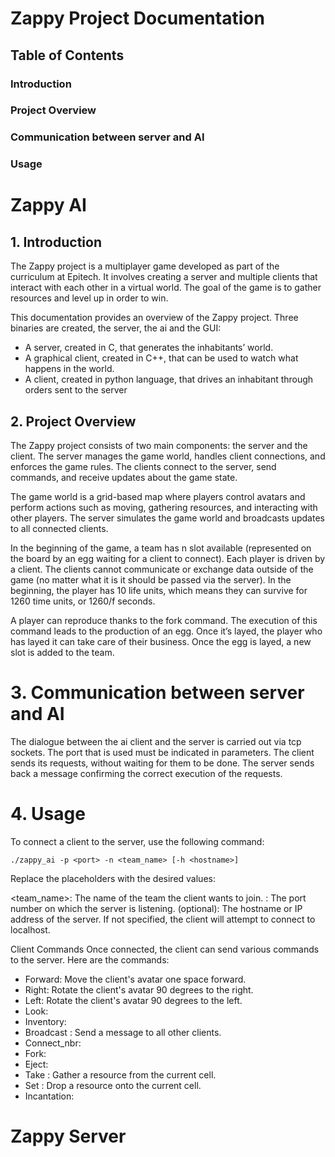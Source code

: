 # Zappy Project Documentation


## Table of Contents
### Introduction
### Project Overview
### Communication between server and AI
### Usage


# Zappy AI

## 1. Introduction
The Zappy project is a multiplayer game developed as part of the curriculum at Epitech. It involves creating a server and multiple clients that interact with each other in a virtual world. The goal of the game is to gather resources and level up in order to win.

This documentation provides an overview of the Zappy project. Three binaries are created, the server, the ai and the GUI:

* A server, created in C, that generates the inhabitants’ world.
* A graphical client, created in C++, that can be used to watch what happens in the world.
* A client, created in python language, that drives an inhabitant through orders sent to the server

## 2. Project Overview

The Zappy project consists of two main components: the server and the client. The server manages the game world, handles client connections, and enforces the game rules. The clients connect to the server, send commands, and receive updates about the game state.

The game world is a grid-based map where players control avatars and perform actions such as moving, gathering resources, and interacting with other players. The server simulates the game world and broadcasts updates to all connected clients.


In the beginning of the game, a team has n slot available (represented on the board by an egg waiting for a client to connect). Each player is driven by a client. The clients cannot communicate or  exchange data outside of the game (no matter what it is it should be
passed via the server). In the beginning, the player has 10 life units, which means they can survive for 1260 time units, or 1260/f seconds.


A player can reproduce thanks to the fork command. The execution of this command leads to the production of an egg. Once it’s layed, the player who has layed it can take care of their business. Once the egg is layed, a new slot is added to the team.


# 3. Communication between server and AI

The dialogue between the ai client and the server is carried out via tcp sockets.
The port that is used must be indicated in parameters.
The client sends its requests, without waiting for them to be done.
The server sends back a message confirming the correct execution of the requests.


# 4. Usage

To connect a client to the server, use the following command:

```./zappy_ai -p <port> -n <team_name> [-h <hostname>]```

Replace the placeholders with the desired values:

<team_name>: The name of the team the client wants to join.
<port>: The port number on which the server is listening.
<hostname> (optional): The hostname or IP address of the server. If not specified, the client will attempt to connect to localhost.

  Client Commands
Once connected, the client can send various commands to the server. Here are the commands:
 
* Forward: Move the client's avatar one space forward.
* Right: Rotate the client's avatar 90 degrees to the right.
* Left: Rotate the client's avatar 90 degrees to the left.
* Look: 
* Inventory:
* Broadcast <message>: Send a message to all other clients.
* Connect_nbr:
* Fork:
* Eject:
* Take <resource>: Gather a resource from the current cell.
* Set <resource>: Drop a resource onto the current cell.
* Incantation: 

  
# Zappy Server
  
  
